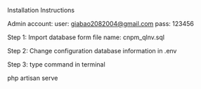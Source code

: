 Installation Instructions


Admin account:
user: giabao2082004@gmail.com
pass: 123456


Step 1:
Import database form file name: cnpm_qlnv.sql

Step 2:
Change configuration database information in .env

Step 3:
type command in terminal

php artisan serve


